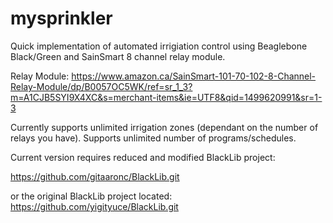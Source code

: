 # mysprinkler

Quick implementation of automated irrigiation control using Beaglebone Black/Green and SainSmart 8 channel relay module.

Relay Module: https://www.amazon.ca/SainSmart-101-70-102-8-Channel-Relay-Module/dp/B0057OC5WK/ref=sr_1_3?m=A1CJB5SYI9X4XC&s=merchant-items&ie=UTF8&qid=1499620991&sr=1-3

Currently supports unlimited irrigation zones (dependant on the number of relays you have).
Supports unlimited number of programs/schedules.

Current version requires reduced and modified BlackLib project:

https://github.com/gitaaronc/BlackLib.git

or the original BlackLib project located: https://github.com/yigityuce/BlackLib.git

